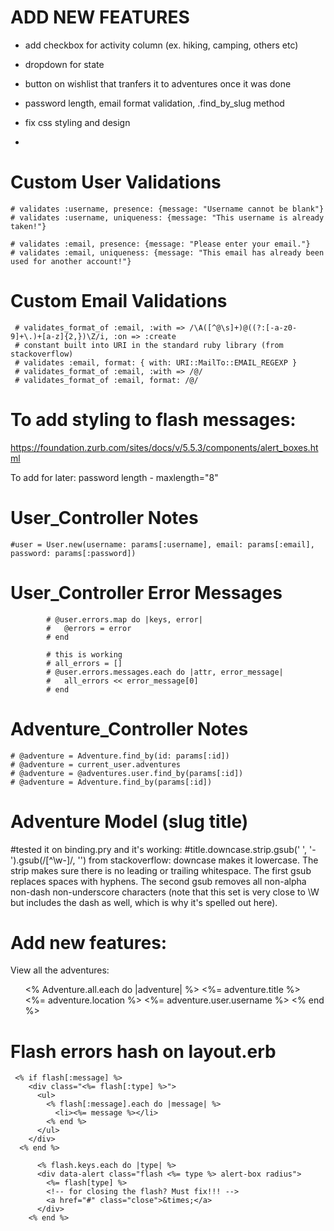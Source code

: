 # ADD NEW FEATURES
- add checkbox for activity column (ex. hiking, camping, others etc)
- dropdown for state
- button on wishlist that tranfers it to adventures once it was done

- password length, email format validation, .find_by_slug method
- fix css styling and design
- 


# Custom User Validations    
    # validates :username, presence: {message: "Username cannot be blank"}
    # validates :username, uniqueness: {message: "This username is already taken!"}

    # validates :email, presence: {message: "Please enter your email."}
    # validates :email, uniqueness: {message: "This email has already been used for another account!"}

# Custom Email Validations
     # validates_format_of :email, :with => /\A([^@\s]+)@((?:[-a-z0-9]+\.)+[a-z]{2,})\Z/i, :on => :create
     # constant built into URI in the standard ruby library (from stackoverflow)
     # validates :email, format: { with: URI::MailTo::EMAIL_REGEXP }
     # validates_format_of :email, :with => /@/ 
     # validates_format_of :email, format: /@/

# To add styling to flash messages:
https://foundation.zurb.com/sites/docs/v/5.5.3/components/alert_boxes.html

To add for later:
password length - maxlength="8"

# User_Controller Notes
    #user = User.new(username: params[:username], email: params[:email], password: params[:password])
    
# User_Controller Error Messages
            # @user.errors.map do |keys, error|
            #   @errors = error
            # end

            # this is working
            # all_errors = []
            # @user.errors.messages.each do |attr, error_message|
            #   all_errors << error_message[0]
            # end

# Adventure_Controller Notes
    # @adventure = Adventure.find_by(id: params[:id])
    # @adventure = current_user.adventures
    # @adventure = @adventures.user.find_by(params[:id])
    # @adventure = Adventure.find_by(params[:id])

# Adventure Model (slug title)
  #tested it on binding.pry and it's working:
  #title.downcase.strip.gsub(' ', '-').gsub(/[^\w-]/, '')
  from stackoverflow: downcase makes it lowercase. The strip makes sure there is no leading or trailing whitespace. The first gsub replaces spaces with hyphens. The second gsub removes all non-alpha non-dash non-underscore characters (note that this set is very close to \W but includes the dash as well, which is why it's spelled out here).

# Add new features:
View all the adventures:
<ul>
   <%  Adventure.all.each do |adventure| %>
   <%=  adventure.title %><br>
   <%=  adventure.location %>
   <%= adventure.user.username %>
   <% end %>
  </ul>

# Flash errors hash on layout.erb
     <% if flash[:message] %>
        <div class="<%= flash[:type] %>">
          <ul>
            <% flash[:message].each do |message| %>
              <li><%= message %></li>
            <% end %>
          </ul>
        </div>
      <% end %>

          <% flash.keys.each do |type| %>
          <div data-alert class="flash <%= type %> alert-box radius">
            <%= flash[type] %>
            <!-- for closing the flash? Must fix!!! -->
            <a href="#" class="close">&times;</a>
          </div>
        <% end %>

  
